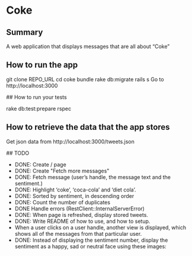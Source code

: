
# Coke

## Summary

A web application that displays messages that are all about “Coke”

## How to run the app

  git clone REPO_URL
  cd coke
  bundle
  rake db:migrate
  rails s
  Go to http://localhost:3000

## How to run your tests

  rake db:test:prepare
  rspec

## How to retrieve the data that the app stores

  Get json data from http://localhost:3000/tweets.json

## TODO

- DONE: Create / page
- DONE: Create "Fetch more messages"
- DONE: Fetch message (user’s handle, the message text and the sentiment.)
- DONE: Highlight ‘coke’, ‘coca-cola’ and ‘diet cola’.
- DONE: Sorted by sentiment, in descending order
- DONE: Count the number of duplicates
- DONE Handle errors (RestClient::InternalServerError)
- DONE: When page is refreshed, display stored tweets.
- DONE: Write README of how to use, and how to setup.
- When a user clicks on a user handle, another view is displayed, which shows all of the messages from that particular user.
- DONE: Instead of displaying the sentiment number, display the sentiment as a happy, sad or neutral face using these images:
